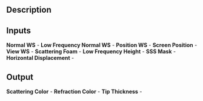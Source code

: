 ## Description

## Inputs
**Normal WS** - 
**Low Frequency Normal WS** - 
**Position WS** - 
**Screen Position** - 
**View WS** - 
**Scattering Foam** - 
**Low Frequency Height** - 
**SSS Mask** - 
**Horizontal Displacement** - 

## Output
**Scattering Color** - 
**Refraction Color** - 
**Tip Thickness** - 